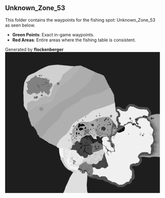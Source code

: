 ## Unknown_Zone_53
This folder contains the waypoints for the fishing spot: Unknown_Zone_53 as seen below.

- **Green Points**: Exact in-game waypoints.
- **Red Areas**: Entire areas where the fishing table is consistent.

Generated by **flockenberger**
![by_flockenberger](./Preview.png)